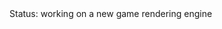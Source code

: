 <DOCTYPE html>
<html>
Status: working on a new game rendering engine 
 
 <style>
body {
  background-image: url('ii.png');
}
    <!-- <div>
    Tutorial - installing a debian image <a href="https://drspineci.github.io/install-debian.text" > debian image </a>
  </div>
  -->
   <div>
    <h1>
    Tutorial -  <a href="https://drspineci.github.io/encrypt2-0.sh" > encrypting </a> with openssl and  <a href="https://drspineci.github.io/decrypt2-0.sh" > decrypting </a> a folder or file 
    </h1>
  </div>
  <div>
Burning a mp3 cd after using a app for downloading u.k. music<a href="https://drspineci.github.io" > soon </a>
  </div>
 
 <div>
Check out more about me <a href="https://drspineci.github.io/cv.spineci-PDL.txt" > here</a>
  </div>

</style>

 
  
 
  </html>
